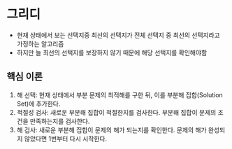 # 그리디

-  현재 상태에서 보는 선택지중 최선의 선택지가 전체 선택지 중 최선의 선택지라고 가정하는 알고리즘
-  하지만 늘 최선의 선택지를 보장하지 않기 때문에 해당 선택지를 확인해야함

## 핵심 이론

1. 해 선택: 현재 상태에서 부분 문제의 최적해를 구한 뒤, 이를 부분해 집합(Solution Set)에 추가한다.
2. 적절성 검사: 새로운 부분해 집합이 적절한지를 검사한다. 부분해 집합이 문제의 조건을 만족하는지를 검사한다.
3. 해 검사: 새로운 부분해 집합이 문제의 해가 되는지를 확인한다. 문제의 해가 완성되지 않았다면 1번부터 다시 시작한다.
